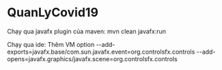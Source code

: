 # QuanLyCovid19
Chạy qua javafx plugin của maven: mvn clean javafx:run

Chạy qua ide: Thêm VM option  --add-exports=javafx.base/com.sun.javafx.event=org.controlsfx.controls
                              --add-opens=javafx.graphics/javafx.scene=org.controlsfx.controls
